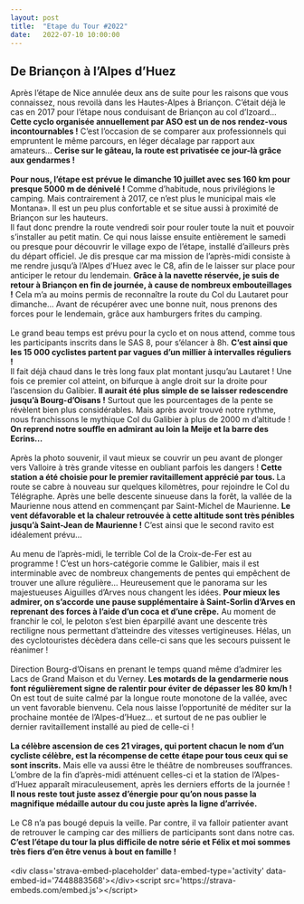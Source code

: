 ```yaml
---
layout: post
title:  "Etape du Tour #2022"
date:   2022-07-10 10:00:00
---
```

## De Briançon à l’Alpes d’Huez
<!-- /wp:heading -->

<!-- wp:paragraph -->
<p>Après l’étape de Nice annulée deux ans de suite pour les raisons que vous connaissez, nous revoilà dans les Hautes-Alpes à Briançon.  C’était déjà le cas en 2017 pour l’étape nous conduisant de Briançon au col d’Izoard…<br><strong>Cette cyclo organisée annuellement par ASO est un de nos rendez-vous incontournables !</strong> C’est l’occasion de se comparer aux professionnels qui empruntent le même parcours, en léger décalage par rapport aux amateurs… <strong>Cerise sur le gâteau, la route est privatisée ce jour-là grâce aux gendarmes !</strong><br><br><strong>Pour nous, l’étape est prévue le dimanche 10 juillet avec ses 160 km pour presque 5000 m de dénivelé !</strong> Comme d’habitude, nous privilégions le camping. Mais contrairement à 2017, ce n’est plus le municipal mais «le Montana». Il est un peu plus confortable et se situe aussi à proximité de Briançon sur les hauteurs.<br>Il faut donc prendre la route vendredi soir pour rouler toute la nuit et pouvoir s’installer au petit matin. Ce qui nous laisse ensuite entièrement le samedi ou presque pour découvrir le village expo de l’étape, installé d’ailleurs près du départ officiel. Je dis presque car ma mission de l’après-midi consiste à me rendre jusqu’à l’Alpes d’Huez avec le C8, afin de le laisser sur place pour anticiper le retour du lendemain. <strong>Grâce à la navette réservée, je suis de retour à Briançon en fin de journée, à cause de nombreux embouteillages !</strong> Cela m’a au moins permis de reconnaître la route du Col du Lautaret pour dimanche… Avant de récupérer avec une bonne nuit, nous prenons des forces pour le lendemain, grâce aux hamburgers frites du camping.<br><br>Le grand beau temps est prévu pour la cyclo et on nous attend, comme tous les participants inscrits dans  le SAS 8, pour s’élancer à 8h. <strong>C’est ainsi que les 15 000 cyclistes partent par vagues d’un millier à intervalles réguliers !</strong><br>Il fait déjà chaud dans le très long faux plat montant jusqu’au Lautaret ! Une fois ce premier col atteint, on bifurque à angle droit sur la droite pour l’ascension du Galibier. <strong>Il aurait été plus simple de se laisser redescendre jusqu’à Bourg-d’Oisans !</strong> Surtout que les pourcentages de la pente se révèlent bien plus considérables. Mais après avoir trouvé notre rythme, nous franchissons le mythique Col du Galibier à plus de 2000 m d’altitude ! <strong>On reprend notre souffle en admirant au loin la Meije et la barre des Ecrins…</strong><br><br>Après la photo souvenir, il vaut mieux se couvrir un peu avant de plonger vers Valloire à très grande vitesse en oubliant parfois les dangers ! <strong>Cette station a été choisie pour le premier ravitaillement apprécié par tous. </strong>La route se cabre à nouveau sur quelques kilomètres, pour rejoindre le Col du Télégraphe. Après une belle descente sinueuse dans la forêt, la vallée de la Maurienne nous attend en commençant par Saint-Michel de Maurienne. <strong>Le vent défavorable et la chaleur retrouvée à cette altitude sont très pénibles jusqu’à Saint-Jean de Maurienne !</strong> C’est ainsi que le second ravito est idéalement prévu…<br><br>Au menu de l’après-midi, le terrible Col de la Croix-de-Fer est au programme ! C’est un hors-catégorie comme le Galibier, mais il est interminable avec de nombreux changements de pentes qui empêchent de trouver une allure régulière… Heureusement que le panorama sur les majestueuses Aiguilles d’Arves nous changent les idées. <strong>Pour mieux les admirer, on s’accorde une pause supplémentaire à Saint-Sorlin d’Arves en reprenant des forces à l’aide d’un coca et d’une crêpe.</strong> Au moment de franchir le col, le peloton s’est bien éparpillé avant une descente très rectiligne nous permettant d’atteindre des vitesses vertigineuses. Hélas, un des cyclotouristes décèdera dans celle-ci sans que les secours puissent le réanimer !<br><br>Direction Bourg-d’Oisans en prenant le temps quand même d’admirer les Lacs de Grand Maison et du Verney. <strong>Les motards de la gendarmerie nous font régulièrement signe de ralentir pour éviter de dépasser les 80 km/h !</strong> On est tout de suite calmé par la longue route monotone de la vallée, avec un vent favorable bienvenu. Cela nous laisse l’opportunité de méditer sur la prochaine montée de l’Alpes-d’Huez… et surtout de ne pas oublier le dernier ravitaillement installé au pied de celle-ci !<br><br><strong>La célèbre ascension de ces 21 virages, qui portent chacun le nom d’un cycliste célèbre, est la récompense de cette étape pour tous ceux qui se sont inscrits.</strong> Mais elle va aussi être le théâtre de nombreuses souffrances. L’ombre de la fin d’après-midi atténuent celles-ci et la station de l’Alpes-d’Huez apparaît miraculeusement, après les derniers efforts de la journée ! <strong>Il nous reste tout juste assez d’énergie pour qu’on nous passe la magnifique médaille autour du cou juste après la ligne d’arrivée.</strong><br><br>Le C8 n’a pas bougé depuis la veille. Par contre, il va falloir patienter avant de retrouver le camping car des milliers de participants sont dans notre cas. <br><strong>C’est l’étape du tour la plus difficile de notre série et Félix et moi sommes très fiers d’en être venus à bout en famille !</strong><br><br>&lt;div class='strava-embed-placeholder' data-embed-type='activity' data-embed-id='7448883568'&gt;&lt;/div&gt;&lt;script src='https://strava-embeds.com/embed.js'&gt;&lt;/script&gt;<br><br><br><br><br><br></p>
<!-- /wp:paragraph -->